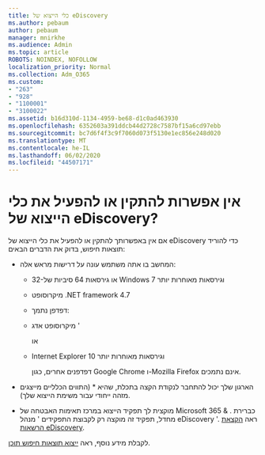 ```yaml
---
title: כלי הייצוא של eDiscovery
ms.author: pebaum
author: pebaum
manager: mnirkhe
ms.audience: Admin
ms.topic: article
ROBOTS: NOINDEX, NOFOLLOW
localization_priority: Normal
ms.collection: Adm_O365
ms.custom:
- "263"
- "928"
- "1100001"
- "3100022"
ms.assetid: b16d310d-1134-4959-be68-d1c0ad463930
ms.openlocfilehash: 6352603a391ddcb44d2728c7587bf15a6cd97ebb
ms.sourcegitcommit: bc7d6f4f3c9f7060d073f5130e1ec856e248d020
ms.translationtype: MT
ms.contentlocale: he-IL
ms.lasthandoff: 06/02/2020
ms.locfileid: "44507171"
---
```

# <a name="cant-install-or-run-the-ediscovery-export-tool"></a>אין אפשרות להתקין או להפעיל את כלי הייצוא של eDiscovery?

אם אין באפשרותך להתקין או להפעיל את כלי הייצוא של eDiscovery כדי להוריד תוצאות חיפוש, בדוק את הדברים הבאים:
  
- המחשב בו אתה משתמש עונה על דרישות מראש אלה:

  - 32-או גירסאות 64 סיביות של Windows 7 וגירסאות מאוחרות יותר

  - מיקרוסופט .NET framework 4.7

  - דפדפן נתמך:

  - מיקרוסופט אדג '

    או

  - Internet Explorer 10 וגירסאות מאוחרות יותר

    דפדפנים אחרים, כגון Google Chrome ו-Mozilla Firefox אינם נתמכים.

- הארגון שלך יכול להתחבר לנקודת הקצה בתכלת, שהיא \* (התווים הכלליים מייצגים מזהה ייחודי עבור משימת הייצוא שלך).

- מוקצית לך תפקיד הייצוא במרכז תאימות האבטחה של Microsoft 365 &amp; . כברירת מחדל, תפקיד זה מוקצה רק לקבוצת התפקידים ' מנהל eDiscovery '. ראה [הקצאת הרשאות eDiscovery](https://docs.microsoft.com/microsoft-365/compliance/assign-ediscovery-permissions).

לקבלת מידע נוסף, ראה [ייצוא תוצאות חיפוש תוכן](https://docs.microsoft.com/microsoft-365/compliance/export-search-results).
  